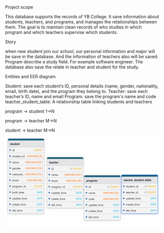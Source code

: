 Project scope

This database supports the records of YB College. It save information about students, teachers, and programs, and manages the relationships between them. The goal is to maintain clean records of who studies in which program and which teachers supervise which students.

Story

when new student join our school, our personal information and major will be save in the database. And the information of teachers also will be saved. Program describe a study field. For example software engineer. The database also save the relate in teacher and student for the study.

Entities and EER diagram

Student: save each student’s ID, personal details (name, gender, nationality, email, birth date), and the program they belong to.
Teacher:   save each teacher’s ID, name and email
Program: save the program's name and code
teacher_student_table: A relationship table linking students and teachers

program -> student 1->N

program -> teacher M->N

student -> teacher M->N

![img.png](img.png)
